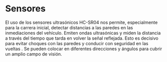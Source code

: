 <h1> Sensores</h1>
El uso de los sensores ultrasónicos HC-SR04 nos permite, especialmente para la carrera inicial, detectar distancias a las paredes en las inmediaciones del vehículo. Emiten ondas ultrasónicas y miden la distancia a través del tiempo que tarda en volver la señal reflejada.
Esto es decisivo para evitar choques con las paredes y conducir con seguridad en las vueltas . Se pueden colocar  en diferentes direcciones y ángulos para cubrir un amplio campo de visión.
